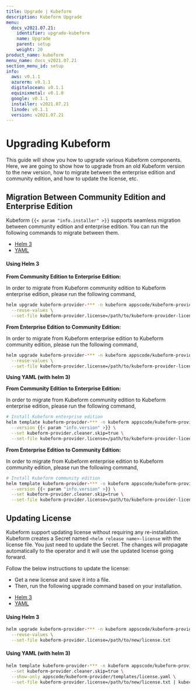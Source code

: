 ```yaml
---
title: Upgrade | Kubeform
description: Kubeform Upgrade
menu:
  docs_v2021.07.21:
    identifier: upgrade-kubeform
    name: Upgrade
    parent: setup
    weight: 20
product_name: kubeform
menu_name: docs_v2021.07.21
section_menu_id: setup
info:
  aws: v0.1.1
  azurerm: v0.1.1
  digitalocean: v0.1.1
  equinixmetal: v0.1.0
  google: v0.1.1
  installer: v2021.07.21
  linode: v0.1.1
  version: v2021.07.21
---
```


# Upgrading Kubeform

This guide will show you how to upgrade various Kubeform components. Here, we are going to show how to upgrade from an old Kubeform version to the new version, how to migrate between the enterprise edition and community edition, and how to update the license, etc.

## Migration Between Community Edition and Enterprise Edition

Kubeform `{{< param "info.installer" >}}` supports seamless migration between community edition and enterprise edition. You can run the following commands to migrate between them.

<ul class="nav nav-tabs" id="migrationTab" role="tablist">
  <li class="nav-item">
    <a class="nav-link active" id="mgr-helm3-tab" data-toggle="tab" href="#mgr-helm3" role="tab" aria-controls="mgr-helm3" aria-selected="true">Helm 3</a>
  </li>
  <li class="nav-item">
    <a class="nav-link" id="mgr-yaml-tab" data-toggle="tab" href="#mgr-yaml" role="tab" aria-controls="mgr-yaml" aria-selected="false">YAML</a>
  </li>
</ul>
<div class="tab-content" id="migrationTabContent">
  <div class="tab-pane fade show active" id="mgr-helm3" role="tabpanel" aria-labelledby="mgr-helm3">

#### Using Helm 3

**From Community Edition to Enterprise Edition:**

In order to migrate from Kubeform community edition to Kubeform enterprise edition, please run the following command,

```bash
helm upgrade kubeform-provider-*** -n kubeform appscode/kubeform-provider-*** \
  --reuse-values \
  --set-file kubeform-provider.license=/path/to/kubeform-provider-license.txt
```

**From Enterprise Edition to Community Edition:**

In order to migrate from Kubeform enterprise edition to Kubeform community edition, please run the following command,

```bash
helm upgrade kubeform-provider-*** -n kubeform appscode/kubeform-provider-*** \
  --reuse-values \
  --set-file kubeform-provider.license=/path/to/kubeform-provider-license.txt
```

</div>
<div class="tab-pane fade" id="mgr-yaml" role="tabpanel" aria-labelledby="mgr-yaml">

**Using YAML (with helm 3)**

**From Community Edition to Enterprise Edition:**

In order to migrate from Kubeform community edition to Kubeform enterprise edition, please run the following command,

```bash
# Install Kubeform enterprise edition
helm template kubeform-provider-*** -n kubeform appscode/kubeform-provider-*** \
  --version {{< param "info.version" >}} \
  --set kubeform-provider.cleaner.skip=true \
  --set-file kubeform-provider.license=/path/to/kubeform-provider-license.txt | kubectl apply -f -
```

**From Enterprise Edition to Community Edition:**

In order to migrate from Kubeform enterprise edition to Kubeform community edition, please run the following command,

```bash
# Install Kubeform community edition
helm template kubeform-provider-*** -n kubeform appscode/kubeform-provider-*** \
  --version {{< param "info.version" >}} \
  --set kubeform-provider.cleaner.skip=true \
  --set-file kubeform-provider.license=/path/to/kubeform-provider-license.txt | kubectl apply -f -
```

</div>
</div>

## Updating License

Kubeform support updating license without requiring any re-installation. Kubeform creates a Secret named `<helm release name>-license` with the license file. You just need to update the Secret. The changes will propagate automatically to the operator and it will use the updated license going forward.

Follow the below instructions to update the license:

- Get a new license and save it into a file.
- Then, run the following upgrade command based on your installation.

<ul class="nav nav-tabs" id="luTabs" role="tablist">
  <li class="nav-item">
    <a class="nav-link active" id="lu-helm3-tab" data-toggle="tab" href="#lu-helm3" role="tab" aria-controls="lu-helm3" aria-selected="true">Helm 3</a>
  </li>
  <li class="nav-item">
    <a class="nav-link" id="lu-yaml-tab" data-toggle="tab" href="#lu-yaml" role="tab" aria-controls="lu-yaml" aria-selected="false">YAML</a>
  </li>
</ul>
<div class="tab-content" id="luTabContent">
  <div class="tab-pane fade show active" id="lu-helm3" role="tabpanel" aria-labelledby="lu-helm3">

#### Using Helm 3

```bash
helm upgrade kubeform-provider-*** -n kubeform appscode/kubeform-provider-*** \
  --reuse-values \
  --set-file kubeform-provider.license=/path/to/new/license.txt
```

</div>
<div class="tab-pane fade" id="lu-yaml" role="tabpanel" aria-labelledby="lu-yaml">

#### Using YAML (with helm 3)

```bash
helm template kubeform-provider-*** -n kubeform appscode/kubeform-provider-*** \
  --set kubeform-provider.cleaner.skip=true \
  --show-only appscode/kubeform-provider/templates/license.yaml \
  --set-file kubeform-provider.license=/path/to/new/license.txt | kubectl apply -f -
```

</div>
</div>

